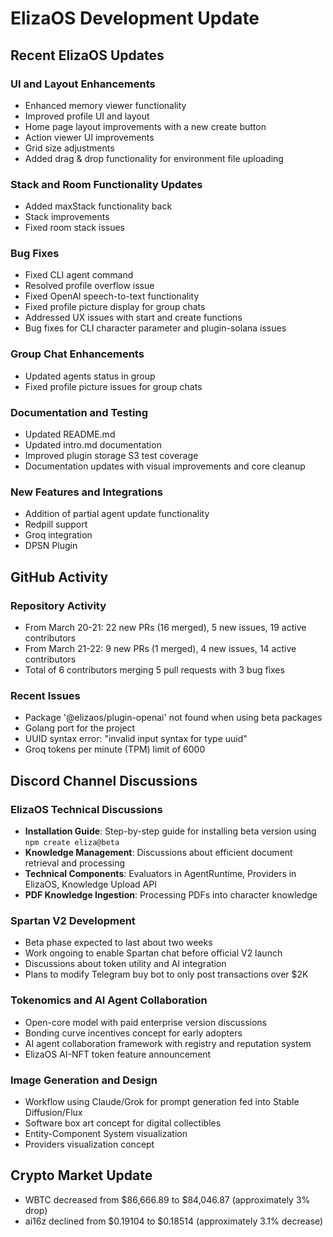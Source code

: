 # ElizaOS Development Update

## Recent ElizaOS Updates

### UI and Layout Enhancements
- Enhanced memory viewer functionality
- Improved profile UI and layout
- Home page layout improvements with a new create button
- Action viewer UI improvements
- Grid size adjustments
- Added drag & drop functionality for environment file uploading

### Stack and Room Functionality Updates
- Added maxStack functionality back
- Stack improvements
- Fixed room stack issues

### Bug Fixes
- Fixed CLI agent command
- Resolved profile overflow issue
- Fixed OpenAI speech-to-text functionality
- Fixed profile picture display for group chats
- Addressed UX issues with start and create functions
- Bug fixes for CLI character parameter and plugin-solana issues

### Group Chat Enhancements
- Updated agents status in group
- Fixed profile picture issues for group chats

### Documentation and Testing
- Updated README.md
- Updated intro.md documentation
- Improved plugin storage S3 test coverage
- Documentation updates with visual improvements and core cleanup

### New Features and Integrations
- Addition of partial agent update functionality
- Redpill support
- Groq integration
- DPSN Plugin

## GitHub Activity

### Repository Activity
- From March 20-21: 22 new PRs (16 merged), 5 new issues, 19 active contributors
- From March 21-22: 9 new PRs (1 merged), 4 new issues, 14 active contributors
- Total of 6 contributors merging 5 pull requests with 3 bug fixes

### Recent Issues
- Package '@elizaos/plugin-openai' not found when using beta packages
- Golang port for the project
- UUID syntax error: "invalid input syntax for type uuid"
- Groq tokens per minute (TPM) limit of 6000

## Discord Channel Discussions

### ElizaOS Technical Discussions
- **Installation Guide**: Step-by-step guide for installing beta version using `npm create eliza@beta`
- **Knowledge Management**: Discussions about efficient document retrieval and processing
- **Technical Components**: Evaluators in AgentRuntime, Providers in ElizaOS, Knowledge Upload API
- **PDF Knowledge Ingestion**: Processing PDFs into character knowledge

### Spartan V2 Development
- Beta phase expected to last about two weeks
- Work ongoing to enable Spartan chat before official V2 launch
- Discussions about token utility and AI integration
- Plans to modify Telegram buy bot to only post transactions over $2K

### Tokenomics and AI Agent Collaboration
- Open-core model with paid enterprise version discussions
- Bonding curve incentives concept for early adopters
- AI agent collaboration framework with registry and reputation system
- ElizaOS AI-NFT token feature announcement

### Image Generation and Design
- Workflow using Claude/Grok for prompt generation fed into Stable Diffusion/Flux
- Software box art concept for digital collectibles
- Entity-Component System visualization
- Providers visualization concept

## Crypto Market Update
- WBTC decreased from $86,666.89 to $84,046.87 (approximately 3% drop)
- ai16z declined from $0.19104 to $0.18514 (approximately 3.1% decrease)